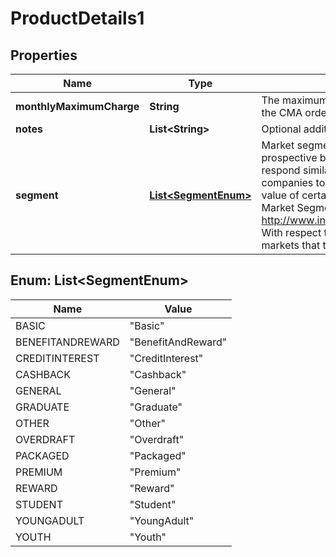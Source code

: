 
# ProductDetails1

## Properties
Name | Type | Description | Notes
------------ | ------------- | ------------- | -------------
**monthlyMaximumCharge** | **String** | The maximum relevant charges that could accrue as defined fully in Part 7 of the CMA order |  [optional]
**notes** | **List&lt;String&gt;** | Optional additional notes to supplement the Core product details |  [optional]
**segment** | [**List&lt;SegmentEnum&gt;**](#List&lt;SegmentEnum&gt;) | Market segmentation is a marketing term referring to the aggregating of prospective buyers into groups, or segments, that have common needs and respond similarly to a marketing action. Market segmentation enables companies to target different categories of consumers who perceive the full value of certain products and services differently from one another.  Read more: Market Segmentation http://www.investopedia.com/terms/m/marketsegmentation.asp#ixzz4gfEEalTd  With respect to PCA products, they are segmented in relation to different markets that they wish to focus on.  |  [optional]


<a name="List<SegmentEnum>"></a>
## Enum: List&lt;SegmentEnum&gt;
Name | Value
---- | -----
BASIC | &quot;Basic&quot;
BENEFITANDREWARD | &quot;BenefitAndReward&quot;
CREDITINTEREST | &quot;CreditInterest&quot;
CASHBACK | &quot;Cashback&quot;
GENERAL | &quot;General&quot;
GRADUATE | &quot;Graduate&quot;
OTHER | &quot;Other&quot;
OVERDRAFT | &quot;Overdraft&quot;
PACKAGED | &quot;Packaged&quot;
PREMIUM | &quot;Premium&quot;
REWARD | &quot;Reward&quot;
STUDENT | &quot;Student&quot;
YOUNGADULT | &quot;YoungAdult&quot;
YOUTH | &quot;Youth&quot;



